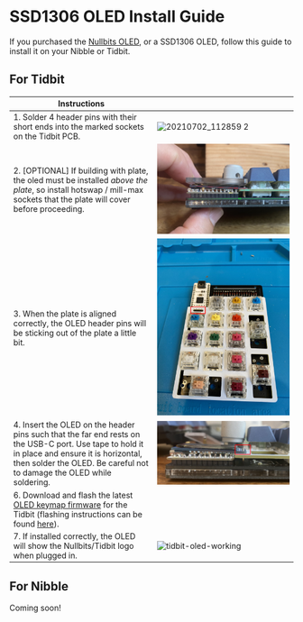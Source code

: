 # SSD1306 OLED Install Guide

If you purchased the [Nullbits OLED](https://www.amazon.com/Display-Mechanical-Keyboards-Arduino-3-3V-5V/dp/B08KLHD2Z7), or a SSD1306 OLED, follow this guide to install it on your Nibble or Tidbit.

## For Tidbit

| Instructions  |  |
| ------------- | ------------- |
| 1. Solder 4 header pins with their short ends into the marked sockets on the Tidbit PCB. | ![20210702_112859 2](https://user-images.githubusercontent.com/6137765/125806537-60477246-6bb8-4462-ab28-4ea64b4c72f5.jpg) |
| 2. [OPTIONAL] If building with plate, the oled must be installed *above the plate*, so install hotswap / mill-max sockets that the plate will cover before proceeding. | ![tidbit-everything-in-place](accessories_media/plate-before-oled.jpg)| 
| 3. When the plate is aligned correctly, the OLED header pins will be sticking out of the plate a little bit.| ![tidbit-pins-sticking-out](accessories_media/headers-plate-1.jpg)|
| 4. Insert the OLED on the header pins such that the far end rests on the USB-C port. Use tape to hold it in place and ensure it is horizontal, then solder the OLED. Be careful not to damage the OLED while soldering. | ![ready-to-solder-oled](accessories_media/soldered-oled.jpg) | ![flashed](accessories_media/flashed.jpg)
| 6. Download and flash the latest [OLED keymap firmware](https://github.com/nullbitsco/firmware/releases/tag/latest) for the Tidbit (flashing instructions can be found [here](https://github.com/nullbitsco/docs/blob/main/firmware/firmware_flashing.md)). | |
| 7. If installed correctly, the OLED will show the Nullbits/Tidbit logo when plugged in. | ![tidbit-oled-working](https://user-images.githubusercontent.com/6137765/125805368-d5f325c5-ef39-4e8b-bd2d-b73182ff3ae6.jpg) |

## For Nibble
Coming soon!
